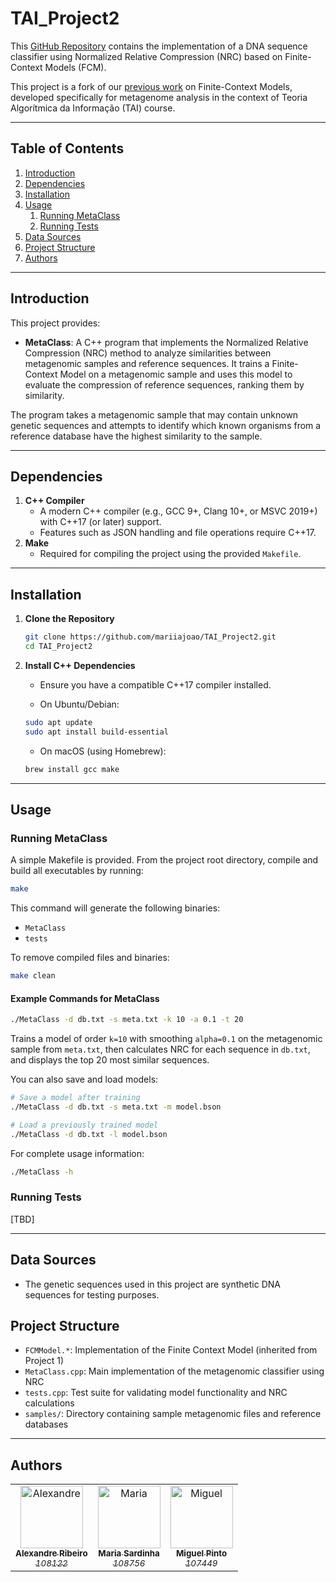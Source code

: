 # TAI_Project2
This [GitHub Repository](https://github.com/mariiajoao/TAI_Project2) contains the implementation of a DNA sequence classifier using Normalized Relative Compression (NRC) based on Finite-Context Models (FCM).

This project is a fork of our [previous work](https://github.com/miguel-silva48/TAI_Project1/) on Finite-Context Models, developed specifically for metagenome analysis in the context of Teoria Algorítmica da Informação (TAI) course.

---

## Table of Contents
1. [Introduction](#introduction)  
2. [Dependencies](#dependencies)  
3. [Installation](#installation)  
4. [Usage](#usage)  
   1. [Running MetaClass](#running-metaclass)  
   2. [Running Tests](#running-tests)
5. [Data Sources](#data-sources)
6. [Project Structure](#project-structure)
7. [Authors](#authors)

---

## Introduction
This project provides:
- **MetaClass**: A C++ program that implements the Normalized Relative Compression (NRC) method to analyze similarities between metagenomic samples and reference sequences. It trains a Finite-Context Model on a metagenomic sample and uses this model to evaluate the compression of reference sequences, ranking them by similarity.

The program takes a metagenomic sample that may contain unknown genetic sequences and attempts to identify which known organisms from a reference database have the highest similarity to the sample.

---

## Dependencies
1. **C++ Compiler**  
   - A modern C++ compiler (e.g., GCC 9+, Clang 10+, or MSVC 2019+) with C++17 (or later) support.
   - Features such as JSON handling and file operations require C++17.
2. **Make** 
   - Required for compiling the project using the provided `Makefile`.

---

## Installation

1. **Clone the Repository**  
   ```bash
   git clone https://github.com/mariiajoao/TAI_Project2.git
   cd TAI_Project2
   ```

2. **Install C++ Dependencies**  
    - Ensure you have a compatible C++17 compiler installed.

    - On Ubuntu/Debian:
    ```bash
    sudo apt update
    sudo apt install build-essential
    ``` 
    
    - On macOS (using Homebrew):
    ```bash
    brew install gcc make
    ``` 

---

## Usage

### Running MetaClass
A simple Makefile is provided. From the project root directory, compile and build all executables by running:
```bash
make
```
This command will generate the following binaries:
- `MetaClass`
- `tests`

To remove compiled files and binaries:
```bash
make clean
```

#### Example Commands for MetaClass
```bash
./MetaClass -d db.txt -s meta.txt -k 10 -a 0.1 -t 20
```
Trains a model of order `k=10` with smoothing `alpha=0.1` on the metagenomic sample from `meta.txt`, then calculates NRC for each sequence in `db.txt`, and displays the top 20 most similar sequences.

You can also save and load models:
```bash
# Save a model after training
./MetaClass -d db.txt -s meta.txt -m model.bson

# Load a previously trained model
./MetaClass -d db.txt -l model.bson
```

For complete usage information:
```bash
./MetaClass -h
```

### Running Tests
[TBD]

---

## Data Sources
- The genetic sequences used in this project are synthetic DNA sequences for testing purposes.

## Project Structure
- `FCMModel.*`: Implementation of the Finite Context Model (inherited from Project 1)
- `MetaClass.cpp`: Main implementation of the metagenomic classifier using NRC
- `tests.cpp`: Test suite for validating model functionality and NRC calculations
- `samples/`: Directory containing sample metagenomic files and reference databases

---

## Authors
<table>
  <tr>
    <td align="center">
        <a href="https://github.com/Sytuz">
            <img src="https://avatars0.githubusercontent.com/Sytuz?v=3" width="100px;" alt="Alexandre"/>
            <br />
            <sub>
                <b>Alexandre Ribeiro</b>
                <br>
                <i>108122</i>
            </sub>
        </a>
    </td>
    <td align="center">
        <a href="https://github.com/mariiajoao">
            <img src="https://avatars0.githubusercontent.com/mariiajoao?v=3" width="100px;" alt="Maria"/>
            <br />
            <sub>
                <b>Maria Sardinha</b>
                <br>
                <i>108756</i>
            </sub>
        </a>
    </td>
    <td align="center">
        <a href="https://github.com/miguel-silva48">
            <img src="https://avatars0.githubusercontent.com/miguel-silva48?v=3" width="100px;" alt="Miguel"/>
            <br />
            <sub>
                <b>Miguel Pinto</b>
                <br>
                <i>107449</i>
            </sub>
        </a>
    </td>
  </tr>
</table>